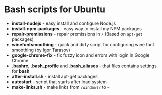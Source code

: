 # Bash scripts for Ubuntu

* **install-nodejs** - easy install and configure Node.js
* **install-npm-packages** - easy way to install my NPM packages
* **repair-premissions** - repair premissions in `/` (Based on `apt-get` packages)
* **winefontsmoothing** - quick and dirty script for configuring wine font smoothing (by Igor Tarasov)
* **google-chrome-fix** - fix fuzzy icon and errors with login in Google Chrome
* **.bashrc**, **.bash_profile** and **.bash_aliases** - that files contains settings for **bash**
* **after-install.sh** - install apt-get packages
* **autostart** - script that starts after load system
* **make-links.sh** - make links from `/windows/` to `~`